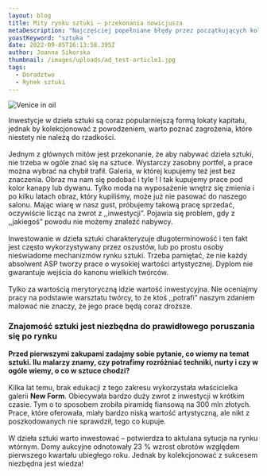 ```yaml
---
layout: blog
title: Mity rynku sztuki – przekonania nowicjusza
metaDescription: "Najczęściej popełniane błędy przez początkujących kolekcjonerów. "
yoastKeyword: "sztuka "
date: 2022-09-05T16:13:58.395Z
author: Joanna Sikorska
thumbnail: /images/uploads/ad_test-article1.jpg
tags:
  - Doradztwo
  - Rynek sztuki
---
```

![Venice in oil](/images/uploads/ad_test-article1.jpg)

Inwestycje w dzieła sztuki są coraz popularniejszą formą lokaty kapitału, jednak by kolekcjonować z powodzeniem, warto poznać zagrożenia, które niestety nie należą do rzadkości.\
\
Jednym z głównych mitów jest przekonanie, że aby nabywać dzieła sztuki, nie trzeba w ogóle znać się na sztuce. Wystarczy zasobny portfel, a prace można wybrać na chybił trafił. Galeria, w której kupujemy też jest bez znaczenia. Obraz ma nam się podobać i tyle ! I tak kupujemy prace pod kolor kanapy lub dywanu. Tylko  moda na wyposażenie wnętrz się zmienia i po kilku latach obraz, który kupiliśmy, może już nie pasować do naszego salonu. Mając wiarę w nasz gust, próbujemy takową pracę sprzedać, oczywiście licząc na zwrot z ,,inwestycji”. Pojawia się problem, gdy z ,,jakiegoś” powodu nie możemy znaleźć nabywcy. \
\
Inwestowanie w dzieła sztuki charakteryzuje długoterminowość i ten fakt jest często wykorzystywany przez oszustów, lub po prostu osoby nieświadome mechanizmów rynku sztuki. Trzeba pamiętać, że nie każdy absolwent ASP tworzy prace o wysokiej wartości artystycznej. Dyplom nie gwarantuje wejścia do kanonu wielkich twórców.\
\
Tylko za wartością merytoryczną idzie wartość inwestycyjna. Nie oceniajmy pracy na podstawie warsztatu twórcy, to że ktoś ,,potrafi” naszym zdaniem malować nie znaczy, że jego prace będą coraz droższe.

### Znajomość sztuki jest niezbędna do prawidłowego poruszania się po rynku

**Przed pierwszymi zakupami zadajmy sobie pytanie, co wiemy na temat sztuki. Ilu malarzy znamy, czy potrafimy rozróżniać techniki, nurty i czy w ogóle wiemy, o co w sztuce chodzi?**\
\
Kilka lat temu, brak edukacji z tego zakresu wykorzystała właścicielka galerii **New Form**. Obiecywała bardzo duży zwrot z inwestycji w krótkim czasie. Tym o to sposobem zrobiła piramidę fiansową na 300 mln złotych. Prace, które oferowała, miały bardzo niską wartość artystyczną, ale nikt z poszkodowanych nie sprawdził, tego co kupuje.\
\
W dzieła sztuki warto inwestować – potwierdza to aktulana sytucja na rynku wtórnym. Domy aukcyjne odnotowały 23 % wzrost obrotów względem pierwszego kwartału ubiegłego roku. Jednak by kolekcjonować z sukcesem niezbędna jest wiedza!